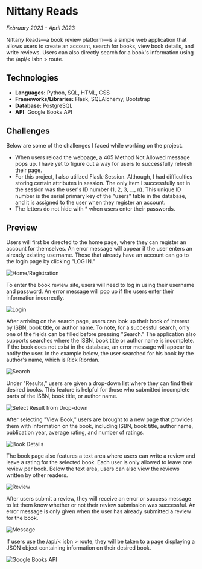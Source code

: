 # Nittany Reads

*February 2023 - April 2023*

Nittany Reads—a book review platform—is a simple web application that allows users to create an account, search for books, view book details, and write reviews. Users can also directly search for a book's information using the /api/< isbn > route. 

## Technologies
- **Languages:** Python, SQL, HTML, CSS
- **Frameworks/Libraries:** Flask, SQLAlchemy, Bootstrap
- **Database:** PostgreSQL
- **API:** Google Books API

## Challenges
Below are some of the challenges I faced while working on the project.
- When users reload the webpage, a 405 Method Not Allowed message pops up. I have yet to figure out a way for users to successfully refresh their page. 
- For this project, I also utilized Flask-Session. Although, I had difficulties storing certain attributes in session. The only item I successfully set in the session was the user's ID number (1, 2, 3, ..., n). This unique ID number is the serial primary key of the "users" table in the database, and it is assigned to the user when they register an account. 
- The letters do not hide with * when users enter their passwords.

## Preview
Users will first be directed to the home page, where they can register an account for themselves. An error message will appear if the user enters an already existing username. Those that already have an account can go to the login page by clicking "LOG IN."

![Home/Registration](demo/index.png)

To enter the book review site, users will need to log in using their username and password. An error message will pop up if the users enter their information incorrectly.

![Login](demo/login.png)

After arriving on the search page, users can look up their book of interest by ISBN, book title, or author name. To note, for a successful search, only one of the fields can be filled before pressing "Search." The application also supports searches where the ISBN, book title or author name is incomplete. If the book does not exist in the database, an error message will appear to notify the user. In the example below, the user searched for his book by the author's name, which is Rick Riordan.

![Search](demo/search1.png)

Under "Results," users are given a drop-down list where they can find their desired books. This feature is helpful for those who submitted incomplete parts of the ISBN, book title, or author name. 

![Select Result from Drop-down](demo/search2.png)

After selecting "View Book," users are brought to a new page that provides them with information on the book, including ISBN, book title, author name, publication year, average rating, and number of ratings.  

![Book Details](demo/book.png)

The book page also features a text area where users can write a review and leave a rating for the selected book. Each user is only allowed to leave one review per book. Below the text area, users can also view the reviews written by other readers.

![Review](demo/review.png)

After users submit a review, they will receive an error or success message to let them know whether or not their review submission was successful. An error message is only given when the user has already submitted a review for the book. 

![Message](demo/message.png)

If users use the /api/< isbn > route, they will be taken to a page displaying a JSON object containing information on their desired book.

![Google Books API](demo/api.png)